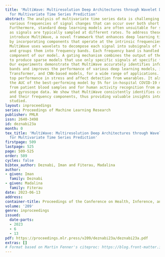 ```yaml
---
title: 'MultiWave: Multiresolution Deep Architectures through Wavelet Decomposition
  for Multivariate Time Series Prediction'
abstract: The analysis of multivariate time series data is challenging due to the
  various frequencies of signal changes that can occur over both short and long terms.
  Furthermore, standard deep learning models are often unsuitable for such datasets,
  as signals are typically sampled at different rates. To address these issues, we
  introduce MultiWave, a novel framework that enhances deep learning time series models
  by incorporating components that operate at the intrinsic frequencies of signals.
  MultiWave uses wavelets to decompose each signal into subsignals of varying frequencies
  and groups them into frequency bands. Each frequency band is handled by a different
  component of our model. A gating mechanism combines the output of the components
  to produce sparse models that use only specific signals at specific frequencies.
  Our experiments demonstrate that MultiWave accurately identifies informative frequency
  bands and improves the performance of various deep learning models, including LSTM,
  Transformer, and CNN-based models, for a wide range of applications. It attains
  top performance in stress and affect detection from wearables. It also increases
  the AUC of the best-performing model by 5% for in-hospital COVID-19 mortality prediction
  from patient blood samples and for human activity recognition from accelerometer
  and gyroscope data. We show that MultiWave consistently identifies critical features
  and their frequency components, thus providing valuable insights into the applications
  studied.
layout: inproceedings
series: Proceedings of Machine Learning Research
publisher: PMLR
issn: 2640-3498
id: deznabi23a
month: 0
tex_title: 'MultiWave: Multiresolution Deep Architectures through Wavelet Decomposition
  for Multivariate Time Series Prediction'
firstpage: 509
lastpage: 525
page: 509-525
order: 509
cycles: false
bibtex_author: Deznabi, Iman and Fiterau, Madalina
author:
- given: Iman
  family: Deznabi
- given: Madalina
  family: Fiterau
date: 2023-06-13
address:
container-title: Proceedings of the Conference on Health, Inference, and Learning
volume: '209'
genre: inproceedings
issued:
  date-parts:
  - 2023
  - 6
  - 13
pdf: https://proceedings.mlr.press/v209/deznabi23a/deznabi23a.pdf
extras: []
# Format based on Martin Fenner's citeproc: https://blog.front-matter.io/posts/citeproc-yaml-for-bibliographies/
---
```


